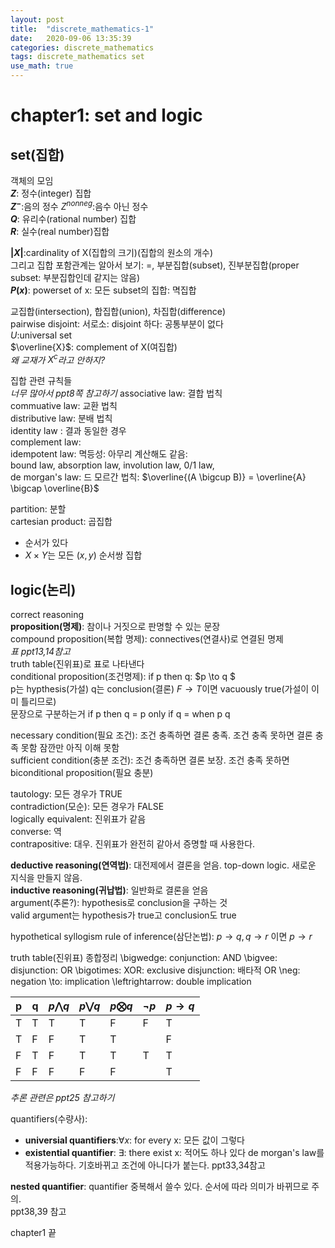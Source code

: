 ```yaml
---
layout: post
title:  "discrete_mathematics-1"
date:   2020-09-06 13:35:39
categories: discrete_mathematics
tags: discrete_mathematics set
use_math: true
---
```

# chapter1: set and logic

## set(집합)
객체의 모임   
**$Z$**: 정수(integer) 집합   
**$Z^-$**:음의 정수  $Z^{nonneg}$:음수 아닌 정수   
**$Q$**: 유리수(rational number) 집합   
**$R$**: 실수(real number)집합   

**$|X|$**:cardinality of X(집합의 크기)(집합의 원소의 개수)   
그리고 집합 포함관계는 알아서 보기: =, 부분집합(subset), 진부분집합(proper subset: 부분집합인데 같지는 않음)   
**$P(x)$**: powerset of x: 모든 subset의 집합: 멱집합   

교집합(intersection), 합집합(union), 차집합(difference)   
pairwise disjoint: 서로소: disjoint 하다: 공통부분이 없다   
$U$:universal set   
$\overline{X}$: complement of X(여집합)   
*왜 교재가 $X^c$라고 안하지?*

집합 관련 규칙들    
*너무 많아서 ppt8쪽 참고하기*
associative law: 결합 법칙   
commuative law: 교환 법칙   
distributive law: 분배 법칙   
identity law : 결과 동일한 경우   
complement law:    
idempotent law: 멱등성: 아무리 계산해도 같음:   
bound law, absorption law, involution law, 0/1 law,    
de morgan's law: 드 모르간 법칙: $\overline{(A \bigcup B)} = \overline{A} \bigcap \overline{B}$   

partition: 분할    
cartesian product: 곱집합
- 순서가 있다   
- $X \times Y$는 모든 $(x,y)$ 순서쌍 집합   


## logic(논리)   
correct reasoning   
**proposition(명제)**: 참이나 거짓으로 판명할 수 있는 문장   
compound proposition(복합 명제): connectives(연결사)로 연결된 명제   
*표 ppt13,14참고*   
truth table(진위표)로 표로 나타낸다   
conditional proposition(조건명제): if p then q: $p \to q $    
p는 hypthesis(가설) q는 conclusion(결론)
$F \to T$이면 vacuously true(가설이 이미 틀리므로)   
문장으로 구분하는거
if p then q = p only if q = when p q

necessary condition(필요 조건): 조건 충족하면 결론 충족. 조건 충족 못하면 결론 충족 못함 잠깐만 아직 이해 못함   
sufficient condition(충분 조건): 조건 충족하면 결론 보장. 조건 충족 못하면 
biconditional proposition(필요 충분)

tautology: 모든 경우가 TRUE   
contradiction(모순): 모든 경우가 FALSE   
logically equivalent: 진위표가 같음   
converse: 역    
contrapositive: 대우. 진위표가 완전히 같아서 증명할 때 사용한다.   

**deductive reasoning(연역법)**: 대전제에서 결론을 얻음. top-down logic. 새로운 지식을 만들지 않음.    
**inductive reasoning(귀납법)**: 일반화로 결론을 얻음   
argument(추론?): hypothesis로 conclusion을 구하는 것   
valid argument는 hypothesis가 true고 conclusion도 true   

hypothetical syllogism rule of inference(삼단논법): $p \to q, q \to r$ 이면 $p \to r$

truth table(진위표) 종합정리
\bigwedge: conjunction: AND
\bigvee: disjunction: OR
\bigotimes: XOR: exclusive disjunction: 배타적 OR
\neg: negation
\to: implication
\leftrightarrow: double implication

| p | q | $p \bigwedge q$ | $p \bigvee q$ | $p \bigotimes q$ | $\neg p$ | $p \to q$ |
|---|---|-----------------|---------------|------------------|----------|-----------|
| T | T | T               | T             | F                | F        | T         |
| T | F | F               | T             | T                |          | F         |
| F | T | F               | T             | T                | T        | T         |
| F | F | F               | F             | F                |          | T         |

*추론 관련은 ppt25 참고하기*


quantifiers(수량사): 
- **universial quantifiers**:$\forall x$: for every x: 모든 값이 그렇다   
- **existential quantifier**: $\exists$: there exist x: 적어도 하나 있다
de morgan's law를 적용가능하다. 기호바뀌고 조건에 아니다가 붙는다. ppt33,34참고   

**nested quantifier**: quantifier 중복해서 쓸수 있다. 순서에 따라 의미가 바뀌므로 주의.   
ppt38,39 참고



chapter1 끝